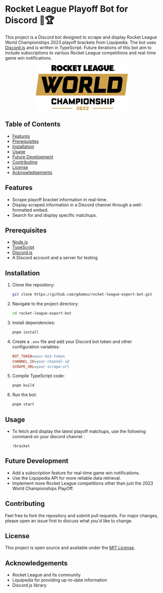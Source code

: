 # Rocket League Playoff Bot for Discord 🚀🏆

This project is a Discord bot designed to scrape and display Rocket League World Championships 2023 playoff brackets from Liquipedia. The bot uses [Discord.js](https://discord.js.org/#/) and is written in TypeScript. Future iterations of this bot aim to include subscriptions to various Rocket League competitions and real-time game win notifications.

<div align="center">
    <img src="./assets/rl_logo.png" alt="Rocket League Logo" height="150" />
</div>

## Table of Contents

- [Features](#features)
- [Prerequisites](#prerequisites)
- [Installation](#installation)
- [Usage](#usage)
- [Future Development](#future-development)
- [Contributing](#contributing)
- [License](#license)
- [Acknowledgements](#acknowledgements)

## Features

- Scrape playoff bracket information in real-time.
- Display scraped information in a Discord channel through a well-formatted embed.
- Search for and display specific matchups.

## Prerequisites

- [Node.js](https://nodejs.org/en/)
- [TypeScript](https://www.typescriptlang.org/)
- [Discord.js](https://discord.js.org/#/)
- A Discord account and a server for testing

## Installation

1. Clone the repository:
    ```bash
    git clone https://github.com/gdamou/rocket-league-esport-bot.git
    ```

2. Navigate to the project directory:
    ```bash
    cd rocket-league-esport-bot
    ```

3. Install dependencies:
    ```bash
    pnpm install
    ```

4. Create a `.env` file and add your Discord bot token and other configuration variables:
    ```ini
    BOT_TOKEN=your-bot-token
    CHANNEL_ID=your-channel-id
    SCRAPE_URL=your-scrape-url
    ```

5. Compile TypeScript code:
    ```bash
    pnpm build
    ```

6. Run the bot:
    ```bash
    pnpm start
    ```

## Usage

- To fetch and display the latest playoff matchups, use the following command on your discord channel :
    ```
    !bracket
    ```

## Future Development

- Add a subscription feature for real-time game win notifications.
- Use the Liquipedia API for more reliable data retrieval.
- Implement more Rocket League competitions other than just the 2023 World Championships PlayOff.

## Contributing

Feel free to fork the repository and submit pull requests. For major changes, please open an issue first to discuss what you'd like to change.

## License

This project is open source and available under the [MIT License](LICENSE).

## Acknowledgements

- Rocket League and its community
- Liquipedia for providing up-to-date information
- Discord.js library